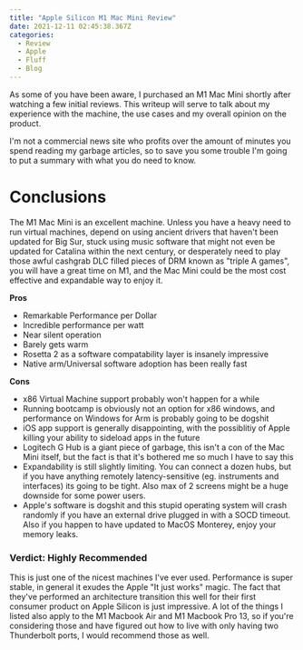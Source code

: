 ```yaml
---
title: "Apple Silicon M1 Mac Mini Review"
date: 2021-12-11 02:45:38.367Z
categories:
  - Review
  - Apple
  - Fluff
  - Blog
---
```


As some of you have been aware, I purchased an M1 Mac Mini shortly after watching a few initial reviews.
This writeup will serve to talk about my experience with the machine, the use cases and my overall opinion on the product.

I'm not a commercial news site who profits over the amount of minutes you spend reading my garbage articles, so to save you
some trouble I'm going to put a summary with what you do need to know.

# Conclusions
The M1 Mac Mini is an excellent machine. Unless you have a heavy need to run virtual machines, depend on using ancient drivers that haven't been updated for Big Sur, stuck using music software that might not even be updated for Catalina within the next century, or desperately need to play those awful cashgrab DLC filled pieces of DRM known as "triple A games", you will have a great time on M1, and the Mac Mini could be the most cost effective and expandable way to enjoy it.

**Pros**

* Remarkable Performance per Dollar
* Incredible performance per watt
* Near silent operation
* Barely gets warm
* Rosetta 2 as a software compatability layer is insanely impressive
* Native arm/Universal software adoption has been really fast

**Cons**

* x86 Virtual Machine support probably won't happen for a while
* Running bootcamp is obviously not an option for x86 windows, and performance on Windows for Arm is probably going to be dogshit
* iOS app support is generally disappointing, with the possiblitiy of Apple killing your ability to sideload apps in the future
* Logitech G Hub is a giant piece of garbage, this isn't a con of the Mac Mini itself, but the fact is that it's bothered me so much I have to say this
* Expandability is still slightly limiting. You can connect a dozen hubs, but if you have anything remotely latency-sensitive (eg. instruments and interfaces) its going to be tight. Also max of 2 screens might be a huge downside for some power users.
* Apple's software is dogshit and this stupid operating system will crash randomly if you have an external drive plugged in with a SOCD timeout. Also if you happen to have updated to MacOS Monterey, enjoy your memory leaks.

### Verdict: Highly Recommended

This is just one of the nicest machines I've ever used. Performance is super stable, in general it exudes the Apple "It just works" magic. The fact that they've performed an architecture transition this well for their first consumer product on Apple Silicon is just impressive. A lot of the things I listed also apply to the M1 Macbook Air and M1 Macbook Pro 13, so if you're considering those and have figured out how to live with only having two Thunderbolt ports, I would recommend those as well.

